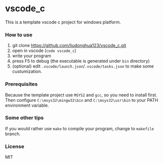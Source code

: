 # vscode_c

This is a template vscode c project for windows platform.

### How to use

1. git clone https://github.com/liudonghua123/vscode_c.git
2. open in vscode (`code vscode_c`)
3. write your program
4. press F5 to debug (the executable is generated under `bin` directory)
5. (optional) edit `.vscode/launch.json`/`.vscode/tasks.json` to make some custumization.

### Prerequisites

Because the template project use `MSYS2` and `gcc`, so you need to install first. Then configure `C:\msys32\mingw32\bin` and `C:\msys32\usr\bin` to your PATH environment variable.

### Some other tips

If you would rather use `make` to compile your program, change to `makefile` branch.

### License

MIT

